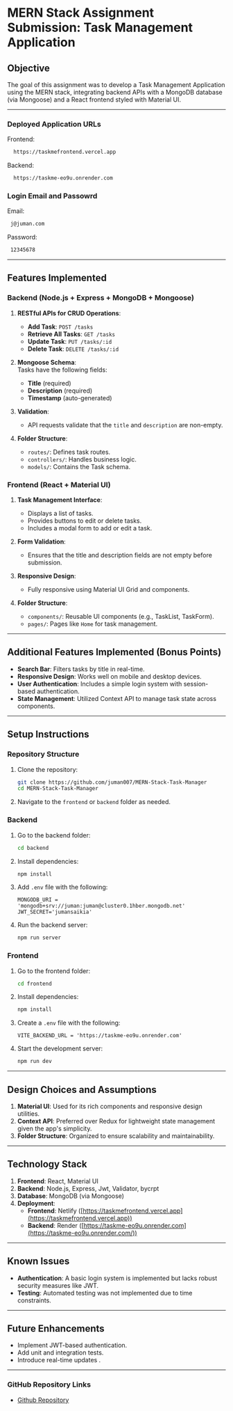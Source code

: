 # MERN Stack Assignment Submission: Task Management Application

## Objective  
The goal of this assignment was to develop a Task Management Application using the MERN stack, integrating backend APIs with a MongoDB database (via Mongoose) and a React frontend styled with Material UI.

---

### Deployed Application URLs
Frontend:
```bash 
  https://taskmefrontend.vercel.app
```
Backend:
```bash
  https://taskme-eo9u.onrender.com
```
###  Login Email and Passowrd
Email:
```bash
 j@juman.com
```
Password:
```bash
 12345678
```

---

## Features Implemented  

### **Backend** (Node.js + Express + MongoDB + Mongoose)
1. **RESTful APIs for CRUD Operations**:  
   - **Add Task**: `POST /tasks`  
   - **Retrieve All Tasks**: `GET /tasks`  
   - **Update Task**: `PUT /tasks/:id`  
   - **Delete Task**: `DELETE /tasks/:id`  

2. **Mongoose Schema**:  
   Tasks have the following fields:  
   - **Title** (required)  
   - **Description** (required)  
   - **Timestamp** (auto-generated)

3. **Validation**:  
   - API requests validate that the `title` and `description` are non-empty.

4. **Folder Structure**:  
   - `routes/`: Defines task routes.  
   - `controllers/`: Handles business logic.  
   - `models/`: Contains the Task schema.  

### **Frontend** (React + Material UI)  
1. **Task Management Interface**:  
   - Displays a list of tasks.  
   - Provides buttons to edit or delete tasks.  
   - Includes a modal form to add or edit a task.  

2. **Form Validation**:  
   - Ensures that the title and description fields are not empty before submission.  

3. **Responsive Design**:  
   - Fully responsive using Material UI Grid and components.  

4. **Folder Structure**:  
   - `components/`: Reusable UI components (e.g., TaskList, TaskForm).    
   - `pages/`: Pages like `Home` for task management.

---

## Additional Features Implemented (Bonus Points)  
- **Search Bar**: Filters tasks by title in real-time.    
- **Responsive Design**: Works well on mobile and desktop devices.  
- **User Authentication**: Includes a simple login system with session-based authentication.  
- **State Management**: Utilized Context API to manage task state across components.

---

## Setup Instructions  

### Repository Structure  
1. Clone the repository:  
   ```bash
   git clone https://github.com/juman007/MERN-Stack-Task-Manager
   cd MERN-Stack-Task-Manager
   ```
2. Navigate to the `frontend` or `backend` folder as needed.  

### Backend  
1. Go to the backend folder:  
   ```bash
   cd backend
   ```
2. Install dependencies:  
   ```bash
   npm install
   ```
3. Add `.env` file with the following:  
   ```
   MONGODB_URI = 'mongodb+srv://juman:juman@cluster0.1hber.mongodb.net'
   JWT_SECRET='jumansaikia'

   ```
4. Run the backend server:  
   ```bash
   npm run server
   ```

### Frontend  
1. Go to the frontend folder:  
   ```bash
   cd frontend
   ```
2. Install dependencies:  
   ```bash
   npm install
   ```
3. Create a `.env` file with the following:  
   ```
   VITE_BACKEND_URL = 'https://taskme-eo9u.onrender.com'
   ```
4. Start the development server:  
   ```bash
   npm run dev
   ```

---

## Design Choices and Assumptions  
1. **Material UI**: Used for its rich components and responsive design utilities.  
2. **Context API**: Preferred over Redux for lightweight state management given the app's simplicity.  
3. **Folder Structure**: Organized to ensure scalability and maintainability.

---

## Technology Stack  
1. **Frontend**: React, Material UI  
2. **Backend**: Node.js, Express, Jwt, Validator, bycrpt  
3. **Database**: MongoDB (via Mongoose)  
4. **Deployment**:  
   - **Frontend**: Netlify ([https://taskmefrontend.vercel.app](https://taskmefrontend.vercel.app))  
   - **Backend**: Render ([https://taskme-eo9u.onrender.com](https://taskme-eo9u.onrender.com/))  

---

## Known Issues  
- **Authentication**: A basic login system is implemented but lacks robust security measures like JWT.  
- **Testing**: Automated testing was not implemented due to time constraints.

---

## Future Enhancements  
- Implement JWT-based authentication.  
- Add unit and integration tests.  
- Introduce real-time updates .

---

### GitHub Repository Links  
- [Github Repository](https://github.com/juman007/MERN-Stack-Task-Manager)  
